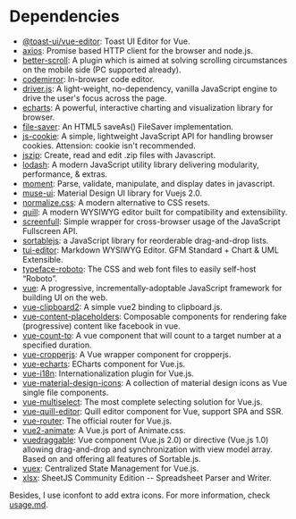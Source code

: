 # Dependencies

- [@toast-ui/vue-editor](https://github.com/nhnent/toast-ui.vue-editor): Toast UI Editor for Vue.
- [axios](https://github.com/axios/axios): Promise based HTTP client for the browser and node.js.
- [better-scroll](https://ustbhuangyi.github.io/better-scroll/doc/en/): A plugin which is aimed at solving scrolling circumstances on the mobile side (PC supported already).
- [codemirror](https://github.com/codemirror/CodeMirror): In-browser code editor.
- [driver.js](https://github.com/kamranahmedse/driver.js): A light-weight, no-dependency, vanilla JavaScript engine to drive the user's focus across the page.
- [echarts](https://github.com/apache/incubator-echarts): A powerful, interactive charting and visualization library for browser.
- [file-saver](https://github.com/eligrey/FileSaver.js): An HTML5 saveAs() FileSaver implementation.
- [js-cookie](https://github.com/js-cookie/js-cookie): A simple, lightweight JavaScript API for handling browser cookies. Attension: cookie isn't recommended.
- [jszip](https://github.com/Stuk/jszip): Create, read and edit .zip files with Javascript.
- [lodash](https://github.com/lodash/lodash): A modern JavaScript utility library delivering modularity, performance, & extras.
- [moment](https://github.com/moment/moment/): Parse, validate, manipulate, and display dates in javascript.
- [muse-ui](https://github.com/museui/muse-ui): Material Design UI library for Vuejs 2.0.
- [normalize.css](https://github.com/necolas/normalize.css): A modern alternative to CSS resets.
- [quill](https://github.com/quilljs/quill): A modern WYSIWYG editor built for compatibility and extensibility.
- [screenfull](https://github.com/sindresorhus/screenfull.js): Simple wrapper for cross-browser usage of the JavaScript Fullscreen API.
- [sortablejs](https://www.npmjs.com/package/sortablejs): a JavaScript library for reorderable drag-and-drop lists.
- [tui-editor](https://github.com/nhnent/tui.editor): Markdown WYSIWYG Editor. GFM Standard + Chart & UML Extensible.
- [typeface-roboto](https://www.npmjs.com/package/typeface-roboto): The CSS and web font files to easily self-host “Roboto”.
- [vue](https://github.com/vuejs/vue): A progressive, incrementally-adoptable JavaScript framework for building UI on the web.
- [vue-clipboard2](https://github.com/Inndy/vue-clipboard2): A simple vue2 binding to clipboard.js.
- [vue-content-placeholders](https://github.com/michalsnik/vue-content-placeholders): Composable components for rendering fake (progressive) content like facebook in vue.
- [vue-count-to](https://github.com/PanJiaChen/vue-countTo): A vue component that will count to a target number at a specified duration.
- [vue-cropperjs](https://github.com/Agontuk/vue-cropperjs): A Vue wrapper component for cropperjs.
- [vue-echarts](https://github.com/ecomfe/vue-echarts): ECharts component for Vue.js.
- [vue-i18n](https://kazupon.github.io/vue-i18n/): Internationalization plugin for Vue.js.
- [vue-material-design-icons](https://gitlab.com/robcresswell/vue-material-design-icons): A collection of material design icons as Vue single file components.
- [vue-multiselect](https://vue-multiselect.js.org/): The most complete selecting solution for Vue.js.
- [vue-quill-editor](https://github.com/surmon-china/vue-quill-editor): Quill editor component for Vue, support SPA and SSR.
- [vue-router](https://github.com/vuejs/vue-router): The official router for Vue.js.
- [vue2-animate](https://github.com/hussnaindev63/vue2-animate): A Vue.js port of Animate.css.
- [vuedraggable](https://www.npmjs.com/package/vuedraggable): Vue component (Vue.js 2.0) or directive (Vue.js 1.0) allowing drag-and-drop and synchronization with view model array. Based on and offering all features of Sortable.js.
- [vuex](https://github.com/vuejs/vuex): Centralized State Management for Vue.js.
- [xlsx](https://docs.sheetjs.com/): SheetJS Community Edition -- Spreadsheet Parser and Writer.

Besides, I use iconfont to add extra icons. For more information, check [usage.md](./usage.md).